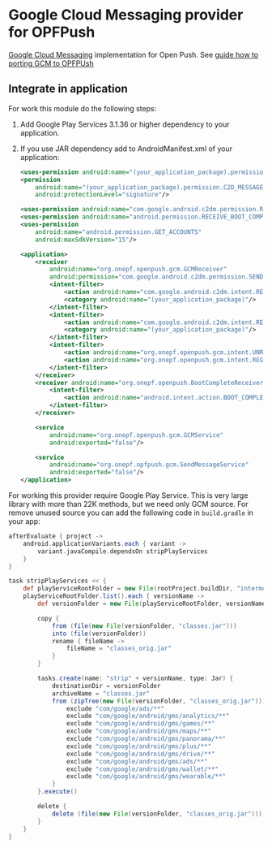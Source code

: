 # Google Cloud Messaging provider for OPFPush

[Google Cloud Messaging][1] implementation for Open Push.
See [guide how to porting GCM to OPFPUsh][2]


## Integrate in application

For work this module do the following steps:
1. Add Google Play Services 3.1.36 or higher dependency to your application.

2. If you use JAR dependency add to AndroidManifest.xml of your application:

    ````xml
    <uses-permission android:name="(your_application_package).permission.C2D_MESSAGE"/>
    <permission
        android:name="(your_application_package).permission.C2D_MESSAGE"
        android:protectionLevel="signature"/>

    <uses-permission android:name="com.google.android.c2dm.permission.RECEIVE"/>
    <uses-permission android:name="android.permission.RECEIVE_BOOT_COMPLETED"/>
    <uses-permission
        android:name="android.permission.GET_ACCOUNTS"
        android:maxSdkVersion="15"/>

    <application>
        <receiver
            android:name="org.onepf.openpush.gcm.GCMReceiver"
            android:permission="com.google.android.c2dm.permission.SEND">
            <intent-filter>
                <action android:name="com.google.android.c2dm.intent.RECEIVE"/>
                <category android:name="(your_application_package)"/>
            </intent-filter>
            <intent-filter>
                <action android:name="com.google.android.c2dm.intent.REGISTRATION"/>
                <category android:name="(your_application_package)"/>
            </intent-filter>
            <intent-filter>
                <action android:name="org.onepf.openpush.gcm.intent.UNREGISTRATION"/>
                <action android:name="org.onepf.openpush.gcm.intent.REGISTRATION"/>
            </intent-filter>
        </receiver>
        <receiver android:name="org.onepf.openpush.BootCompleteReceiver">
            <intent-filter>
                <action android:name="android.intent.action.BOOT_COMPLETED"/>
            </intent-filter>
        </receiver>

        <service
            android:name="org.onepf.openpush.gcm.GCMService"
            android:exported="false"/>

        <service
            android:name="org.onepf.opfpush.gcm.SendMessageService"
            android:exported="false"/>
    </application>
    ````

For working this provider require Google Play Service. This is very large library with more than
22K methods, but we need only GCM source. For remove unused source you can add the
following code in `build.gradle` in your app:

````groovy
afterEvaluate { project ->
    android.applicationVariants.each { variant ->
        variant.javaCompile.dependsOn stripPlayServices
    }
}

task stripPlayServices << {
    def playServiceRootFolder = new File(rootProject.buildDir, "intermediates/exploded-aar/com.google.android.gms/play-services/")
    playServiceRootFolder.list().each { versionName ->
        def versionFolder = new File(playServiceRootFolder, versionName)

        copy {
            from (file(new File(versionFolder, "classes.jar")))
            into (file(versionFolder))
            rename { fileName ->
                fileName = "classes_orig.jar"
            }
        }

        tasks.create(name: "strip" + versionName, type: Jar) {
            destinationDir = versionFolder
            archiveName = "classes.jar"
            from (zipTree(new File(versionFolder, "classes_orig.jar"))) {
                exclude "com/google/ads/**"
                exclude "com/google/android/gms/analytics/**"
                exclude "com/google/android/gms/games/**"
                exclude "com/google/android/gms/maps/**"
                exclude "com/google/android/gms/panorama/**"
                exclude "com/google/android/gms/plus/**"
                exclude "com/google/android/gms/drive/**"
                exclude "com/google/android/gms/ads/**"
                exclude "com/google/android/gms/wallet/**"
                exclude "com/google/android/gms/wearable/**"
            }
        }.execute()

        delete {
            delete (file(new File(versionFolder, "classes_orig.jar")))
        }
    }
}
````

[1]: https://developer.android.com/google/gcm/index.html
[2]: ../../README.md#user-content-porting-google-cloud-messaging-to-opfpush
